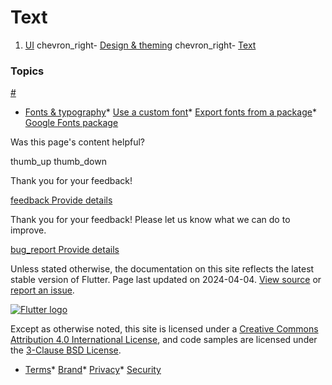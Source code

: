 Text
====

1. [UI](/ui) chevron\_right- [Design & theming](/ui/design) chevron\_right- [Text](/ui/design/text)

### Topics

[#](#topics)

* [Fonts & typography](/ui/design/text/typography)* [Use a custom font](/cookbook/design/fonts)* [Export fonts from a package](/cookbook/design/package-fonts)* [Google Fonts package](https://pub.dev/packages/google_fonts)

Was this page's content helpful?

thumb\_up thumb\_down

Thank you for your feedback!

 [feedback Provide details](https://github.com/flutter/website/issues/new?template=1_page_issue.yml&&page-url=https://docs.flutter.dev/ui/design/text/&page-source=https://github.com/flutter/website/tree/main/src/content/ui/design/text/index.md)

Thank you for your feedback! Please let us know what we can do to improve.

 [bug\_report Provide details](https://github.com/flutter/website/issues/new?template=1_page_issue.yml&&page-url=https://docs.flutter.dev/ui/design/text/&page-source=https://github.com/flutter/website/tree/main/src/content/ui/design/text/index.md)

Unless stated otherwise, the documentation on this site reflects the latest stable version of Flutter. Page last updated on 2024-04-04. [View source](https://github.com/flutter/website/tree/main/src/content/ui/design/text/index.md) or [report an issue](https://github.com/flutter/website/issues/new?template=1_page_issue.yml&&page-url=https://docs.flutter.dev/ui/design/text/&page-source=https://github.com/flutter/website/tree/main/src/content/ui/design/text/index.md "Report an issue with this page").

[![Flutter logo](/assets/images/branding/flutter/logo+text/horizontal/white.svg)](https://flutter.dev)

Except as otherwise noted, this site is licensed under a [Creative Commons Attribution 4.0 International License](https://creativecommons.org/licenses/by/4.0/), and code samples are licensed under the [3-Clause BSD License](https://opensource.org/licenses/BSD-3-Clause).

* [Terms](/tos "Terms of use")* [Brand](/brand "Brand usage guidelines")* [Privacy](https://policies.google.com/privacy "Privacy policy")* [Security](/security "Security philosophy and practices")

   